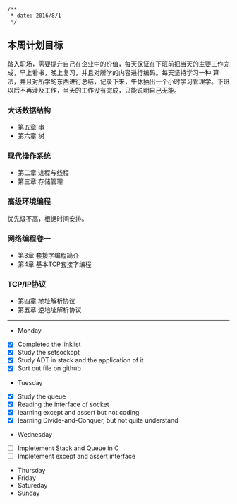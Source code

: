 ```
/**
 * date: 2016/8/1
 */
```
 
## 本周计划目标

踏入职场，需要提升自己在企业中的价值，每天保证在下班前把当天的主要工作完成，早上看书，晚上复习，并且对所学的内容进行编码。每天坚持学习一种
算法，并且对所学的东西进行总结，记录下来，午休抽出一个小时学习管理学。下班以后不再涉及工作，当天的工作没有完成，只能说明自己无能。

### 大话数据结构

+ 第五章 串
+ 第六章 树

### 现代操作系统

 + 第二章 进程与线程
 + 第三章 存储管理

### 高级环境编程

优先级不高，根据时间安排。

### 网络编程卷一

 + 第3章 套接字编程简介
 + 第4章 基本TCP套接字编程

### TCP/IP协议

 + 第四章 地址解析协议
 + 第五章 逆地址解析协议

***

+ Monday

- [x] Completed the linklist
- [x] Study the setsockopt
- [x] Study ADT in stack and the application of it
- [x] Sort out file on github

+ Tuesday

- [x] Study the queue
- [x] Reading the interface of socket
- [x] learning except and assert but not coding
- [x] learning Divide-and-Conquer, but not quite understand

+ Wednesday

- [ ] Impletement Stack and Queue in C
- [ ] Impletement except and assert interface

+ Thursday
+ Friday
+ Satureday
+ Sunday
